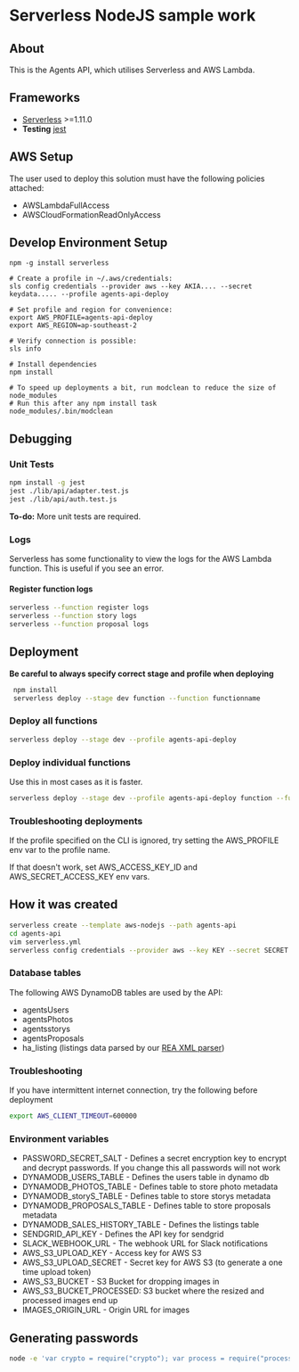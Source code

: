# Serverless NodeJS sample work 

## About

This is the  Agents API, which utilises Serverless and AWS Lambda. 
## Frameworks

* [Serverless](https://github.com/serverless/serverless) >=1.11.0
* **Testing** [jest](https://facebook.github.io/jest/)


## AWS Setup

The user used to deploy this solution must have the following policies attached:

* AWSLambdaFullAccess
* AWSCloudFormationReadOnlyAccess

## Develop Environment Setup

```
npm -g install serverless

# Create a profile in ~/.aws/credentials:
sls config credentials --provider aws --key AKIA.... --secret keydata..... --profile agents-api-deploy

# Set profile and region for convenience:
export AWS_PROFILE=agents-api-deploy
export AWS_REGION=ap-southeast-2

# Verify connection is possible:
sls info

# Install dependencies
npm install

# To speed up deployments a bit, run modclean to reduce the size of node_modules
# Run this after any npm install task
node_modules/.bin/modclean
```

## Debugging

### Unit Tests

```bash
npm install -g jest
jest ./lib/api/adapter.test.js
jest ./lib/api/auth.test.js
```

**To-do:** 
More unit tests are required.

### Logs

Serverless has some functionality to view the logs for the AWS Lambda function. This is useful if you see an error.

#### Register function logs

```bash
serverless --function register logs
serverless --function story logs
serverless --function proposal logs
```

## Deployment

**Be careful to always specify correct stage and profile when deploying**

```bash
 npm install
 serverless deploy --stage dev function --function functionname
```

### Deploy all functions

```bash
serverless deploy --stage dev --profile agents-api-deploy
```

### Deploy individual functions

Use this in most cases as it is faster.

```bash
serverless deploy --stage dev --profile agents-api-deploy function --function functionname
```

### Troubleshooting deployments

If the profile specified on the CLI is ignored, try setting the AWS_PROFILE env var to the profile name.

If that doesn't work, set AWS_ACCESS_KEY_ID and AWS_SECRET_ACCESS_KEY env vars.

## How it was created

```bash
serverless create --template aws-nodejs --path agents-api
cd agents-api
vim serverless.yml
serverless config credentials --provider aws --key KEY --secret SECRET --profile agents
```

### Database tables

The following AWS DynamoDB tables are used by the API:

* agentsUsers
* agentsPhotos
* agentsstorys
* agentsProposals
* ha_listing (listings data parsed by our [REA XML parser](https://github.com/agents/reaxmlparser))

### Troubleshooting

If you have intermittent internet connection, try the following before deployment

```bash
export AWS_CLIENT_TIMEOUT=600000
```

### Environment variables

* PASSWORD_SECRET_SALT - Defines a secret encryption key to encrypt and decrypt passwords. If you change this all passwords will not work
* DYNAMODB_USERS_TABLE - Defines the users table in dynamo db
* DYNAMODB_PHOTOS_TABLE - Defines table to store photo metadata
* DYNAMODB_storyS_TABLE - Defines table to store storys metadata
* DYNAMODB_PROPOSALS_TABLE - Defines table to store proposals metadata
* DYNAMODB_SALES_HISTORY_TABLE - Defines the listings table
* SENDGRID_API_KEY - Defines the API key for sendgrid
* SLACK_WEBHOOK_URL - The webhook URL for Slack notifications
* AWS_S3_UPLOAD_KEY - Access key for AWS S3
* AWS_S3_UPLOAD_SECRET - Secret key for AWS S3 (to generate a one time upload token)
* AWS_S3_BUCKET - S3 Bucket for dropping images in
* AWS_S3_BUCKET_PROCESSED: S3 bucket where the resized and processed images end up
* IMAGES_ORIGIN_URL - Origin URL for images

## Generating passwords

```bash
node -e 'var crypto = require("crypto"); var process = require("process"); var password = crypto.createHmac("sha1", process.env.PASSWORD_SECRET_SALT).update("123456789").digest("hex"); console.log(password); '
```
